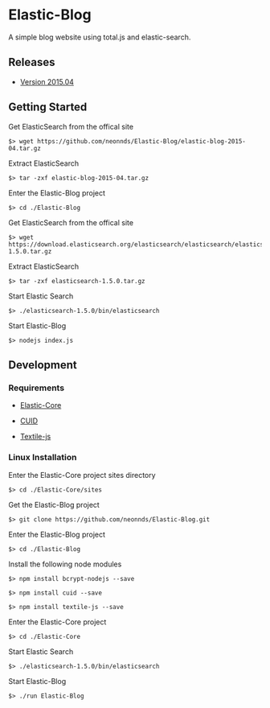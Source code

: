 # Elastic-Blog
A simple blog website using total.js and elastic-search.

## Releases

* [Version 2015.04](https://github.com/neonnds/Elastic-Blog/elastic-blog-2015-04.tar.gz)


## Getting Started

Get ElasticSearch from the offical site

    $> wget https://github.com/neonnds/Elastic-Blog/elastic-blog-2015-04.tar.gz
    
Extract ElasticSearch

    $> tar -zxf elastic-blog-2015-04.tar.gz
    
Enter the Elastic-Blog project

    $> cd ./Elastic-Blog

Get ElasticSearch from the offical site

    $> wget https://download.elasticsearch.org/elasticsearch/elasticsearch/elasticsearch-1.5.0.tar.gz
    
Extract ElasticSearch

    $> tar -zxf elasticsearch-1.5.0.tar.gz
    
Start Elastic Search

    $> ./elasticsearch-1.5.0/bin/elasticsearch

Start Elastic-Blog

    $> nodejs index.js


## Development

### Requirements

* [Elastic-Core](https://github.com/neonnds/Elastic-Core)

* [CUID](https://github.com/ericelliott/cuid)

* [Textile-js](https://github.com/borgar/textile-js)


### Linux Installation

Enter the Elastic-Core project sites directory

    $> cd ./Elastic-Core/sites

Get the Elastic-Blog project

    $> git clone https://github.com/neonnds/Elastic-Blog.git

Enter the Elastic-Blog project

    $> cd ./Elastic-Blog

Install the following node modules

    $> npm install bcrypt-nodejs --save
    
    $> npm install cuid --save
    
    $> npm install textile-js --save

Enter the Elastic-Core project

    $> cd ./Elastic-Core

Start Elastic Search

    $> ./elasticsearch-1.5.0/bin/elasticsearch

Start Elastic-Blog

    $> ./run Elastic-Blog
